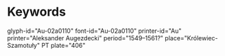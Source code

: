 # Keywords
glyph-id="Au-02a0110"
font-id="Au-02a0110"
printer-id="Au"
printer="Aleksander Augezdecki"
period="1549–1561?"
place="Królewiec-Szamotuły"
PT plate="406"
